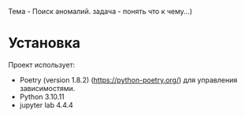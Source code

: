 Тема - Поиск аномалий. 
задача - понять что к чему...)

# Установка
Проект использует:
- Poetry (version 1.8.2) (https://python-poetry.org/) для управления зависимостями.
- Python 3.10.11
- jupyter lab 4.4.4
